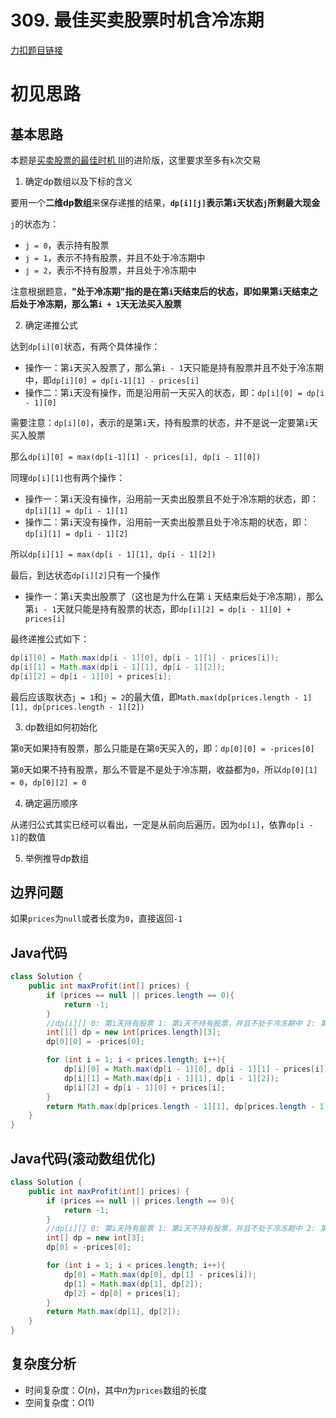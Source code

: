 # 309. 最佳买卖股票时机含冷冻期

[力扣题目链接](https://leetcode-cn.com/problems/best-time-to-buy-and-sell-stock-with-cooldown/)

# 初见思路

## 基本思路

本题是<a href="./0123. 买卖股票的最佳时机 III.md">买卖股票的最佳时机 III</a>的进阶版，这里要求至多有`k`次交易

1. 确定dp数组以及下标的含义

要用一个<strong>二维dp数组</strong>来保存递推的结果，<strong>`dp[i][j]`表示第`i`天状态`j`所剩最大现金</strong>

`j`的状态为：

- `j = 0`，表示持有股票
- `j = 1`，表示不持有股票，并且不处于冷冻期中
- `j = 2`，表示不持有股票，并且处于冷冻期中

注意根据题意，<strong>"处于冷冻期"指的是在第`i`天结束后的状态，即如果第`i`天结束之后处于冷冻期，那么第`i + 1`天无法买入股票</strong>

2. 确定递推公式

达到`dp[i][0]`状态，有两个具体操作：

- 操作一：第`i`天买入股票了，那么第`i - 1`天只能是持有股票并且不处于冷冻期中，即`dp[i][0] = dp[i-1][1] - prices[i]`
- 操作二：第`i`天没有操作，而是沿用前一天买入的状态，即：`dp[i][0] = dp[i - 1][0]`

需要注意：`dp[i][0]`，表示的是第`i`天，持有股票的状态，并不是说一定要第`i`天买入股票

那么`dp[i][0] = max(dp[i-1][1] - prices[i], dp[i - 1][0])`

同理`dp[i][1]`也有两个操作：

- 操作一：第`i`天没有操作，沿用前一天卖出股票且不处于冷冻期的状态，即：`dp[i][1] = dp[i - 1][1]`
- 操作二：第`i`天没有操作，沿用前一天卖出股票且处于冷冻期的状态，即：`dp[i][1] = dp[i - 1][2]`

所以`dp[i][1] = max(dp[i - 1][1], dp[i - 1][2])`

最后，到达状态`dp[i][2]`只有一个操作

- 操作一：第`i`天卖出股票了（这也是为什么在第 `i` 天结束后处于冷冻期），那么第`i - 1`天就只能是持有股票的状态，即`dp[i][2] = dp[i - 1][0] + prices[i]`

最终递推公式如下：

```java
dp[i][0] = Math.max(dp[i - 1][0], dp[i - 1][1] - prices[i]);
dp[i][1] = Math.max(dp[i - 1][1], dp[i - 1][2]);
dp[i][2] = dp[i - 1][0] + prices[i];
```

最后应该取状态`j = 1`和`j = 2`的最大值，即`Math.max(dp[prices.length - 1][1], dp[prices.length - 1][2])`

3. dp数组如何初始化

第`0`天如果持有股票，那么只能是在第`0`天买入的，即：`dp[0][0] = -prices[0]`

第`0`天如果不持有股票，那么不管是不是处于冷冻期，收益都为`0`，所以`dp[0][1] = 0`，`dp[0][2] = 0`

4. 确定遍历顺序

从递归公式其实已经可以看出，一定是从前向后遍历，因为`dp[i]`，依靠`dp[i - 1]`的数值

5. 举例推导dp数组

## 边界问题

如果`prices`为`null`或者长度为`0`，直接返回`-1`

## Java代码
```java
class Solution {
    public int maxProfit(int[] prices) {
        if (prices == null || prices.length == 0){
            return -1;
        }
        //dp[i][] 0: 第i天持有股票 1: 第i天不持有股票，并且不处于冷冻期中 2: 第i天持有股票，并且处于冷冻期中
        int[][] dp = new int[prices.length][3];
        dp[0][0] = -prices[0];

        for (int i = 1; i < prices.length; i++){
            dp[i][0] = Math.max(dp[i - 1][0], dp[i - 1][1] - prices[i]);
            dp[i][1] = Math.max(dp[i - 1][1], dp[i - 1][2]);
            dp[i][2] = dp[i - 1][0] + prices[i];
        }
        return Math.max(dp[prices.length - 1][1], dp[prices.length - 1][2]);
    }
}
```

## Java代码(滚动数组优化)
```java
class Solution {
    public int maxProfit(int[] prices) {
        if (prices == null || prices.length == 0){
            return -1;
        }
        //dp[i][] 0: 第i天持有股票 1: 第i天不持有股票，并且不处于冷冻期中 2: 第i天持有股票，并且处于冷冻期中
        int[] dp = new int[3];
        dp[0] = -prices[0];

        for (int i = 1; i < prices.length; i++){
            dp[0] = Math.max(dp[0], dp[1] - prices[i]);
            dp[1] = Math.max(dp[1], dp[2]);
            dp[2] = dp[0] + prices[i];
        }
        return Math.max(dp[1], dp[2]);
    }
}

```

## 复杂度分析
- 时间复杂度：$O(n)$，其中$n$为`prices`数组的长度
- 空间复杂度：$O(1)$